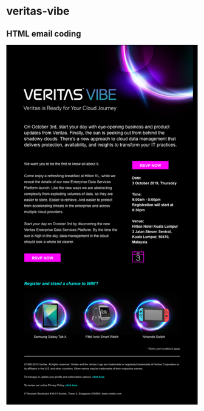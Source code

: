 # veritas-vibe
HTML email coding
---
![alt](https://raw.githubusercontent.com/gbjack/veritas-vibe/master/img/preview.png)
